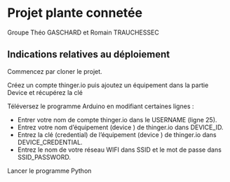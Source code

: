 # Projet plante connetée

Groupe Théo GASCHARD et Romain TRAUCHESSEC

## Indications relatives au déploiement 

Commencez par cloner le projet.

Créez un compte thinger.io puis ajoutez un équipement dans la partie Device et récupérez la clé

Téléversez le programme Arduino en modifiant certaines lignes :
 * Entrer votre nom de compte thinger.io dans le USERNAME (ligne 25).
 * Entrez votre nom d’équipement (device ) de thinger.io dans DEVICE_ID.
 * Entrez la clé (credential) de l’équipement (device ) de thinger.io dans DEVICE_CREDENTIAL.
 * Entrez le nom de votre réseau WIFI dans SSID et le mot de passe dans SSID_PASSWORD.

Lancer le programme Python
